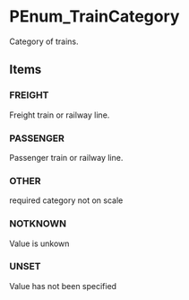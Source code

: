 # PEnum_TrainCategory

Category of trains.
<!-- end of short definition -->


## Items

### FREIGHT
Freight train or railway line.

### PASSENGER
Passenger train or railway line.

### OTHER
required category not on scale

### NOTKNOWN
Value is unkown

### UNSET
Value has not been specified
